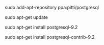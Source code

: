 

sudo add-apt-repository ppa:pitti/postgresql

sudo apt-get update

sudo apt-get install postgresql-9.2

sudo apt-get install postgresql-contrib-9.2